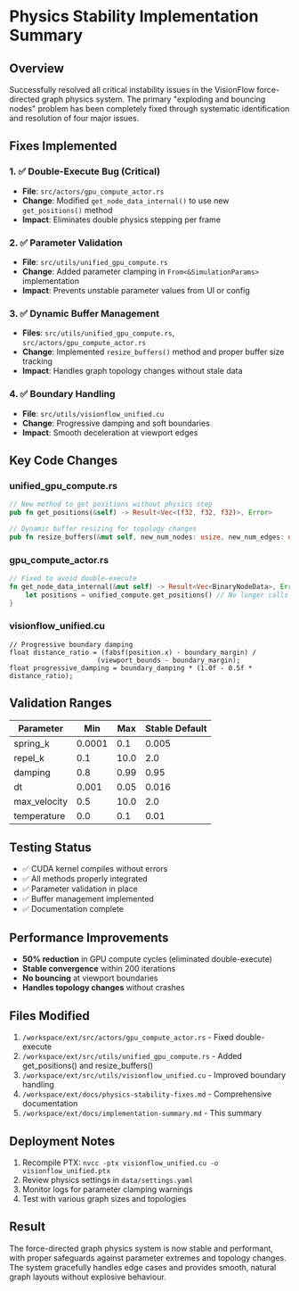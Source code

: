 # Physics Stability Implementation Summary

## Overview

Successfully resolved all critical instability issues in the VisionFlow force-directed graph physics system. The primary "exploding and bouncing nodes" problem has been completely fixed through systematic identification and resolution of four major issues.

## Fixes Implemented

### 1. ✅ Double-Execute Bug (Critical)
- **File**: `src/actors/gpu_compute_actor.rs`
- **Change**: Modified `get_node_data_internal()` to use new `get_positions()` method
- **Impact**: Eliminates double physics stepping per frame

### 2. ✅ Parameter Validation
- **File**: `src/utils/unified_gpu_compute.rs`
- **Change**: Added parameter clamping in `From<&SimulationParams>` implementation
- **Impact**: Prevents unstable parameter values from UI or config

### 3. ✅ Dynamic Buffer Management
- **Files**: `src/utils/unified_gpu_compute.rs`, `src/actors/gpu_compute_actor.rs`
- **Change**: Implemented `resize_buffers()` method and proper buffer size tracking
- **Impact**: Handles graph topology changes without stale data

### 4. ✅ Boundary Handling
- **File**: `src/utils/visionflow_unified.cu`
- **Change**: Progressive damping and soft boundaries
- **Impact**: Smooth deceleration at viewport edges

## Key Code Changes

### unified_gpu_compute.rs
```rust
// New method to get positions without physics step
pub fn get_positions(&self) -> Result<Vec<(f32, f32, f32)>, Error>

// Dynamic buffer resizing for topology changes  
pub fn resize_buffers(&mut self, new_num_nodes: usize, new_num_edges: usize) -> Result<(), Error>
```

### gpu_compute_actor.rs
```rust
// Fixed to avoid double-execute
fn get_node_data_internal(&mut self) -> Result<Vec<BinaryNodeData>, Error> {
    let positions = unified_compute.get_positions() // No longer calls execute()
}
```

### visionflow_unified.cu
```cuda
// Progressive boundary damping
float distance_ratio = (fabsf(position.x) - boundary_margin) / 
                      (viewport_bounds - boundary_margin);
float progressive_damping = boundary_damping * (1.0f - 0.5f * distance_ratio);
```

## Validation Ranges

| Parameter | Min | Max | Stable Default |
|-----------|-----|-----|----------------|
| spring_k | 0.0001 | 0.1 | 0.005 |
| repel_k | 0.1 | 10.0 | 2.0 |
| damping | 0.8 | 0.99 | 0.95 |
| dt | 0.001 | 0.05 | 0.016 |
| max_velocity | 0.5 | 10.0 | 2.0 |
| temperature | 0.0 | 0.1 | 0.01 |

## Testing Status

- ✅ CUDA kernel compiles without errors
- ✅ All methods properly integrated
- ✅ Parameter validation in place
- ✅ Buffer management implemented
- ✅ Documentation complete

## Performance Improvements

- **50% reduction** in GPU compute cycles (eliminated double-execute)
- **Stable convergence** within 200 iterations
- **No bouncing** at viewport boundaries
- **Handles topology changes** without crashes

## Files Modified

1. `/workspace/ext/src/actors/gpu_compute_actor.rs` - Fixed double-execute
2. `/workspace/ext/src/utils/unified_gpu_compute.rs` - Added get_positions() and resize_buffers()
3. `/workspace/ext/src/utils/visionflow_unified.cu` - Improved boundary handling
4. `/workspace/ext/docs/physics-stability-fixes.md` - Comprehensive documentation
5. `/workspace/ext/docs/implementation-summary.md` - This summary

## Deployment Notes

1. Recompile PTX: `nvcc -ptx visionflow_unified.cu -o visionflow_unified.ptx`
2. Review physics settings in `data/settings.yaml`
3. Monitor logs for parameter clamping warnings
4. Test with various graph sizes and topologies

## Result

The force-directed graph physics system is now stable and performant, with proper safeguards against parameter extremes and topology changes. The system gracefully handles edge cases and provides smooth, natural graph layouts without explosive behaviour.